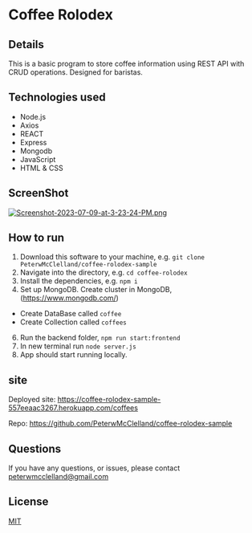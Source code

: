 # Coffee Rolodex

## Details

This is a basic program to store coffee information using REST API with CRUD operations. Designed for baristas.

## Technologies used

- Node.js
- Axios 
- REACT
- Express
- Mongodb
- JavaScript
- HTML & CSS

## ScreenShot

[![Screenshot-2023-07-09-at-3-23-24-PM.png](https://i.postimg.cc/C59by3Fx/Screenshot-2023-07-09-at-3-23-24-PM.png)](https://postimg.cc/bSHZkFD7)


## How to run 

1. Download this software to your machine, e.g. `git clone PeterwMcClelland/coffee-rolodex-sample`
2. Navigate into the directory, e.g. `cd coffee-rolodex`
3. Install the dependencies, e.g. `npm i`
4. Set up MongoDB. Create cluster in MongoDB, (https://www.mongodb.com/)
- Create DataBase called `coffee` 
- Create Collection called `coffees`
6. Run the backend folder, `npm run start:frontend`
7. In new terminal run `node server.js`
9. App should start running locally.

## site

Deployed site: https://coffee-rolodex-sample-557eeaac3267.herokuapp.com/coffees

Repo: https://github.com/PeterwMcClelland/coffee-rolodex-sample

## Questions

If you have any questions, or issues, please contact peterwmcclelland@gmail.com

## License 
[MIT](/LICENSE)

